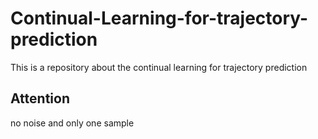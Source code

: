 # Continual-Learning-for-trajectory-prediction
This is a repository about the continual learning for trajectory prediction







## Attention

no noise and only one sample